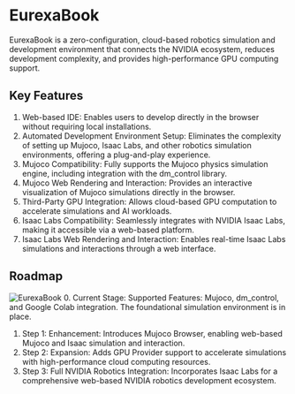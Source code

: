 # EurexaBook
EurexaBook is a zero-configuration, cloud-based robotics simulation and development environment that connects the NVIDIA ecosystem, reduces development complexity, and provides high-performance GPU computing support.

## Key Features
1. Web-based IDE: Enables users to develop directly in the browser without requiring local installations.
2. Automated Development Environment Setup: Eliminates the complexity of setting up Mujoco, Isaac Labs, and other robotics simulation environments, offering a plug-and-play experience.
3. Mujoco Compatibility: Fully supports the Mujoco physics simulation engine, including integration with the dm_control library.
4. Mujoco Web Rendering and Interaction: Provides an interactive visualization of Mujoco simulations directly in the browser.
5. Third-Party GPU Integration: Allows cloud-based GPU computation to accelerate simulations and AI workloads.
6. Isaac Labs Compatibility: Seamlessly integrates with NVIDIA Isaac Labs, making it accessible via a web-based platform.
7. Isaac Labs Web Rendering and Interaction: Enables real-time Isaac Labs simulations and interactions through a web interface.

## Roadmap
![EurexaBook](https://github.com/user-attachments/assets/2d6d5aec-3387-4ce9-aa21-99d748b07379)
0. Current Stage: Supported Features: Mujoco, dm_control, and Google Colab integration. The foundational simulation environment is in place.
1. Step 1: Enhancement: Introduces Mujoco Browser, enabling web-based Mujoco and Isaac simulation and interaction.
2. Step 2: Expansion: Adds GPU Provider support to accelerate simulations with high-performance cloud computing resources.
3. Step 3: Full NVIDIA Robotics Integration: Incorporates Isaac Labs for a comprehensive web-based NVIDIA robotics development ecosystem.
